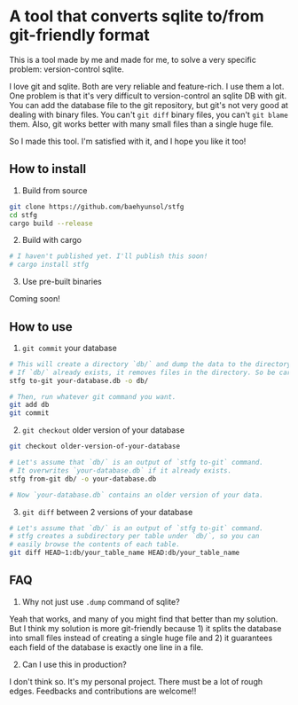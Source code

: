 # A tool that converts sqlite to/from git-friendly format

This is a tool made by me and made for me, to solve a very specific problem: version-control sqlite.

I love git and sqlite. Both are very reliable and feature-rich. I use them a lot. One problem is that it's very difficult to version-control an sqlite DB with git. You can add the database file to the git repository, but git's not very good at dealing with binary files. You can't `git diff` binary files, you can't `git blame` them. Also, git works better with many small files than a single huge file.

So I made this tool. I'm satisfied with it, and I hope you like it too!

## How to install

1. Build from source

```sh
git clone https://github.com/baehyunsol/stfg
cd stfg
cargo build --release
```

2. Build with cargo

```sh
# I haven't published yet. I'll publish this soon!
# cargo install stfg
```

3. Use pre-built binaries

Coming soon!

## How to use

1. `git commit` your database

```sh
# This will create a directory `db/` and dump the data to the directory.
# If `db/` already exists, it removes files in the directory. So be careful!
stfg to-git your-database.db -o db/

# Then, run whatever git command you want.
git add db
git commit
```

2. `git checkout` older version of your database

```sh
git checkout older-version-of-your-database

# Let's assume that `db/` is an output of `stfg to-git` command.
# It overwrites `your-database.db` if it already exists.
stfg from-git db/ -o your-database.db

# Now `your-database.db` contains an older version of your data.
```

3. `git diff` between 2 versions of your database

```sh
# Let's assume that `db/` is an output of `stfg to-git` command.
# stfg creates a subdirectory per table under `db/`, so you can
# easily browse the contents of each table.
git diff HEAD~1:db/your_table_name HEAD:db/your_table_name
```

## FAQ

1. Why not just use `.dump` command of sqlite?

Yeah that works, and many of you might find that better than my solution. But I think my solution is more git-friendly because 1) it splits the database into small files instead of creating a single huge file and 2) it guarantees each field of the database is exactly one line in a file.

2. Can I use this in production?

I don't think so. It's my personal project. There must be a lot of rough edges. Feedbacks and contributions are welcome!!
